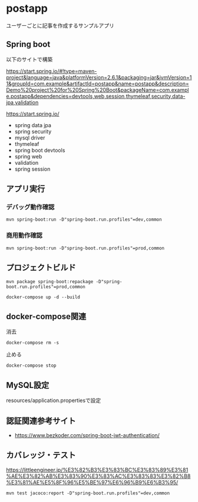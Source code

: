 # postapp
ユーザーごとに記事を作成するサンプルアプリ

## Spring boot
以下のサイトで構築

https://start.spring.io/#!type=maven-project&language=java&platformVersion=2.6.1&packaging=jar&jvmVersion=11&groupId=com.example&artifactId=postapp&name=postapp&description=Demo%20project%20for%20Spring%20Boot&packageName=com.example.postapp&dependencies=devtools,web,session,thymeleaf,security,data-jpa,validation

https://start.spring.io/ 
- spring data jpa
- spring security
- mysql driver
- thymeleaf
- spring boot devtools
- spring web
- validation
- spring session


## アプリ実行
### デバッグ動作確認
```
mvn spring-boot:run -D"spring-boot.run.profiles"=dev,common
```
### 商用動作確認
```
mvn spring-boot:run -D"spring-boot.run.profiles"=prod,common
```

## プロジェクトビルド

```
mvn package spring-boot:repackage -D"spring-boot.run.profiles"=prod,common

docker-compose up -d --build
```

## docker-compose関連
消去
```
docker-compose rm -s
```

止める
```
docker-compose stop
```




## MySQL設定
resources/application.propertiesで設定


## 認証関連参考サイト
- https://www.bezkoder.com/spring-boot-jwt-authentication/ 


## カバレッジ・テスト
https://littleengineer.jp/%E3%82%B3%E3%83%BC%E3%83%89%E3%81%AE%E3%82%AB%E3%83%90%E3%83%AC%E3%83%83%E3%82%B8%E3%81%AE%E5%8F%96%E5%BE%97%E6%96%B9%E6%B3%95/

```
mvn test jacoco:report -D"spring-boot.run.profiles"=dev,common
```
